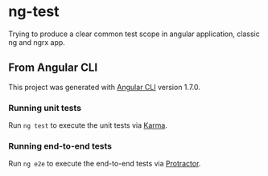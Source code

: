 # ng-test
Trying to produce a clear common test scope in angular application, classic ng and ngrx app.

## From Angular CLI

This project was generated with [Angular CLI](https://github.com/angular/angular-cli) version 1.7.0.

### Running unit tests

Run `ng test` to execute the unit tests via [Karma](https://karma-runner.github.io).

### Running end-to-end tests

Run `ng e2e` to execute the end-to-end tests via [Protractor](http://www.protractortest.org/).
